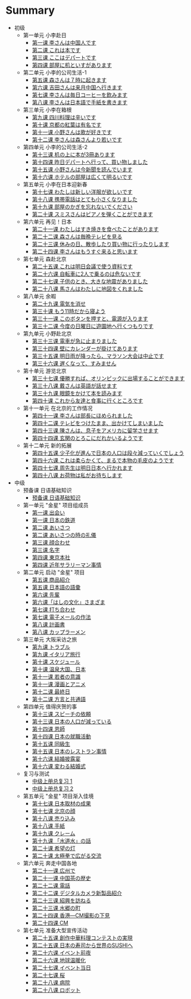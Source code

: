# Summary

* 初级
    * 第一单元 小李赴日
        * [第一课 李さんは中国人です](初级/第一单元/第一课.md)
        * [第二课 これは本です](初级/第一单元/第二课.md)
        * [第三课 ここはデパートです](初级/第一单元/第三课.md)
        * [第四课 部屋に机といすがあります](初级/第一单元/第四课.md)
    * 第二单元 小李的公司生活-1
        * [第五课 森さんは７時に起きます](初级/第二单元/第五课.md)
        * [第六课 吉田さんは来月中国へ行きます](初级/第二单元/第六课.md)
        * [第七课 李さんは毎日コーヒーを飲みます](初级/第二单元/第七课.md)
        * [第八课 李さんは日本語で手紙を書きます](初级/第二单元/第八课.md)
    * 第三单元 小李在箱根
        * [第九课 四川料理は辛いです](初级/第三单元/第九课.md)
        * [第十课 京都の紅葉は有名です](初级/第三单元/第十课.md)
        * [第十一课 小野さんは歌が好きです](初级/第三单元/第十一课.md)
        * [第十二课 李さんは森さんより若いです](初级/第三单元/第十二课.md)
    * 第四单元 小李的公司生活-2
        * [第十三课 机の上に本が3冊あります](初级/第四单元/第十三课.md)
        * [第十四课 昨日デパートへ行って、買い物しました](初级/第四单元/第十四课.md)
        * [第十五课 小野さんは今新聞を読んでいます](初级/第四单元/第十五课.md)
        * [第十六课 ホテルの部屋は広くて明るいです](初级/第四单元/第十六课.md)
    * 第五单元 小李在日本迎新春
        * [第十七课 わたしは新しい洋服が欲しいです](初级/第五单元/第十七课.md)
        * [第十八课 携帯電話はとても小さくなりました](初级/第五单元/第十八课.md)
        * [第十九课 部屋のかぎを忘れないでください](初级/第五单元/第十九课.md)
        * [第二十课 スミスさんはピアノを弾くことができます](初级/第五单元/第二十课.md)
    * 第六单元 再见！日本
        * [第二十一课 わたしはすき焼きを食べたことがあります](初级/第六单元/第二十一课.md)
        * [第二十二课 森さんは毎晩テレビを見る](初级/第六单元/第二十二课.md)
        * [第二十三课 休みの日、散歩したり買い物に行ったりします](初级/第六单元/第二十三课.md)
        * [第二十四课 李さんはもうすぐ来ると思います](初级/第六单元/第二十四课.md)
    * 第七单元 森赴北京
        * [第二十五课 これは明日会議で使う資料です](初级/第七单元/第二十五课.md)
        * [第二十六课 自転車に2人で乗るのは危ないです](初级/第七单元/第二十六课.md)
        * [第二十七课 子供のとき、大きな地震がありました](初级/第七单元/第二十七课.md)
        * [第二十八课 馬さんはわたしに地図をくれました](初级/第七单元/第二十八课.md)
    * 第八单元 余暇
        * [第二十九课 電気を消せ](初级/第八单元/第二十九课.md)
        * [第三十课 もう11時だから寝よう](初级/第八单元/第三十课.md)
        * [第三十一课 このボタンを押すと、電源が入ります](初级/第八单元/第三十一课.md)
        * [第三十二课 今度の日曜日に遊園地へ行くつもりです](初级/第八单元/第三十二课.md)
    * 第九单元 小野赴北京
        * [第三十三课 電車が急に止まりました](初级/第九单元/第三十三课.md)
        * [第三十四课 壁にカレンダーが掛けてあります](初级/第九单元/第三十四课.md)
        * [第三十五课 明日雨が降ったら、マラソン大会は中止です](初级/第九单元/第三十五课.md)
        * [第三十六课 遅くなって、すみません](初级/第九单元/第三十六课.md)
    * 第十单元 游览北京
        * [第三十七课 優勝すれば、オリンピックに出場することができます](初级/第十单元/第三十七课.md)
        * [第三十八课 戴さんは英語が話せます](初级/第十单元/第三十八课.md)
        * [第三十九课 眼鏡をかけて本を読みます](初级/第十单元/第三十九课.md)
        * [第四十课 これから友達と食事に行くところです](初级/第十单元/第四十课.md)
    * 第十一单元 在北京的工作情况
        * [第四十一课 李さんは部長にほめられました](初级/第十一单元/第四十一课.md)
        * [第四十二课 テレビをつけたまま、出かけてしまいました](初级/第十一单元/第四十二课.md)
        * [第四十三课 陳さんは、息子をアメリカに留学させます](初级/第十一单元/第四十三课.md)
        * [第四十四课 玄関のとろこにだれかいるようです](初级/第十一单元/第四十四课.md)
    * 第十二单元 新的拓展
        * [第四十五课 少子化が進んで日本の人口は段々減っていくでしょう](初级/第十二单元/第四十五课.md)
        * [第四十六课 これは柔らかくて、まるで本物の毛皮のようです](初级/第十二单元/第四十六课.md)
        * [第四十七课 周先生は明日日本へ行かれます](初级/第十二单元/第四十七课.md)
        * [第四十八课 お荷物は私がお待ちします](初级/第十二单元/第四十八课.md)
* 中级
    * 预备课 日语基础知识
        * [预备课 日语基础知识](中级/预备课/预备课.md)
    * 第一单元 "金星" 项目组成员
        * [第一课 出会い](中级/第一单元/第一课-出会い.md)
        * [第一课 日本の鉄道](中级/第一单元/第一课-日本の鉄道.md)
        * [第二课 あいさつ](中级/第一单元/第二课-あいさつ.md)
        * [第二课 あいさつの時の礼儀](中级/第一单元/第二课-あいさつの時の礼儀.md)
        * [第三课 顔合わせ](中级/第一单元/第三课-顔合わせ.md)
        * [第三课 名字](中级/第一单元/第三课-名字.md)
        * [第四课 東京本社](中级/第一单元/第四课-東京本社.md)
        * [第四课 近年サラリーマン事情](中级/第一单元/第四课-近年サラリーマン事情.md)
    * 第二单元 启动 "金星" 项目
        * [第五课 商品紹介](中级/第二单元/第五课-商品紹介.md)
        * [第五课 日本語の語彙](中级/第二单元/第五课-日本語の語彙.md)
        * [第六课 先輩](中级/第二单元/第六课-先輩.md)
        * [第六课「はしの文化」さまざま](中级/第二单元/第六课-「はしの文化」さまざま.md)
        * [第七课 打ち合わせ](中级/第二单元/第七课-打ち合わせ.md)
        * [第七课 電子メールの作法](中级/第二单元/第七课-電子メールの作法.md)
        * [第八课 計画書](中级/第二单元/第八课-計画書.md)
        * [第八课 カップラーメン](中级/第二单元/第八课-カップラーメン.md)
    * 第三单元 大阪采访之旅
        * [第九课 トラブル](中级/第三单元/第九课-トラブル.md)
        * [第九课 イタリア旅行](中级/第三单元/第九课-イタリア旅行.md)
        * [第十课 スケジュール](中级/第三单元/第十课-スケジュール.md)
        * [第十课 温泉大国、日本](中级/第三单元/第十课-温泉大国、日本.md)
        * [第十一课 若者の意識](中级/第三单元/第十一课-若者の意識.md)
        * [第十一课 漫画とアニメ](中级/第三单元/第十一课-漫画とアニメ.md)
        * [第十二课 最終日](中级/第三单元/第十二课-最終日.md)
        * [第十二课 方言と共通語](中级/第三单元/第十二课-方言と共通語.md)
    * 第四单元 值得庆贺的事
        * [第十三课 スピーチの依頼](中级/第四单元/第十三课-スピーチの依頼.md)
        * [第十三课 日本の人口が減っている](中级/第四单元/第十三课-日本の人口が減っている.md)
        * [第十四课 恩師](中级/第四单元/第十四课-恩師.md)
        * [第十四课 日本の就職活動](中级/第四单元/第十四课-日本の就職活動.md)
        * [第十五课 同級生](中级/第四单元/第十五课-同級生.md)
        * [第十五课 日本のレストラン事情](中级/第四单元/第十五课-日本のレストラン事情.md)
        * [第十六课 結婚披露宴](中级/第四单元/第十六课-結婚披露宴.md)
        * [第十六课 変わる結婚式](中级/第四单元/第十六课-変わる結婚式.md)
    * 复习与测试
        * [中级上册总复习 1](中级/复习与测试/中级上册总复习1.md)
        * [中级上册总复习 2](中级/复习与测试/中级上册总复习2.md)
    * 第五单元 "金星" 项目渐入佳境
        * [第十七课 日本取材の成果](中级/第五单元/第十七课-日本取材の成果.md)
        * [第十七课 北京の顔](中级/第五单元/第十七课-北京の顔.md)
        * [第十八课 売り込み](中级/第五单元/第十八课-売り込み.md)
        * [第十八课 手紙](中级/第五单元/第十八课-手紙.md)
        * [第十九课 クレーム](中级/第五单元/第十九课-クレーム.md)
        * [第十九课 「水道水」の話](中级/第五单元/第十九课-「水道水」の話.md)
        * [第二十课 希望の灯](中级/第五单元/第二十课-希望の灯.md)
        * [第二十课 太極拳で広がる交流](中级/第五单元/第二十课-太極拳で広がる交流.md)
    * 第六单元 奔走中国各地
        * [第二十一课 広州で](中级/第六单元/第二十一课-広州で.md)
        * [第二十一课 中国茶の歴史](中级/第六单元/第二十一课-中国茶の歴史.md)
        * [第二十二课 電話](中级/第六单元/第二十二课-電話.md)
        * [第二十二课 デジタルカメラ新製品紹介](中级/第六单元/第二十二课-デジタルカメラ新製品紹介.md)
        * [第二十三课 紹興を訪ねる](中级/第六单元/第二十三课-紹興を訪ねる.md)
        * [第二十三课 水郷の町](中级/第六单元/第二十三课-水郷の町.md)
        * [第二十四课 香港—CM撮影の下見](中级/第六单元/第二十四课-香港—CM撮影の下見.md)
        * [第二十四课 CM](中级/第六单元/第二十四课-CM.md)
    * 第七单元 准备大型宣传活动
        * [第二十五课 創作中華料理コンテストの実現](中级/第七单元/第二十五课-創作中華料理コンテストの実現.md)
        * [第二十五课 日本の寿司から世界のSUSHIへ](中级/第七单元/第二十五课-日本の寿司から世界のSUSHIへ.md)
        * [第二十六课 イベント前夜](中级/第七单元/第二十六课-イベント前夜.md)
        * [第二十六课 地球温暖化](中级/第七单元/第二十六课-地球温暖化.md)
        * [第二十七课 イベント当日](中级/第七单元/第二十七课-イベント当日.md)
        * [第二十七课 桜](中级/第七单元/第二十七课-桜.md)
        * [第二十八课 病院](中级/第七单元/第二十八课-病院.md)
        * [第二十八课 ロボット](中级/第七单元/第二十八课-ロボット.md)

